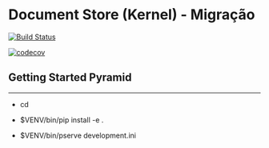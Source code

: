 # Document Store (Kernel) - Migração


[![Build Status](https://travis-ci.org/cesarbruschetta/document-store-migracao.svg?branch=master)](https://travis-ci.org/cesarbruschetta/document-store-migracao)

[![codecov](https://codecov.io/gh/cesarbruschetta/document-store-migracao/branch/master/graph/badge.svg)](https://codecov.io/gh/cesarbruschetta/document-store-migracao)


## Getting Started Pyramid
---------------

- cd <directory containing this file>

- $VENV/bin/pip install -e .

- $VENV/bin/pserve development.ini
